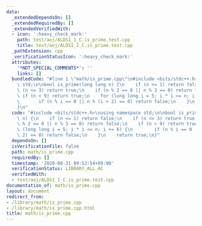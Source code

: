 ```yaml
---
data:
  _extendedDependsOn: []
  _extendedRequiredBy: []
  _extendedVerifiedWith:
  - icon: ':heavy_check_mark:'
    path: test/aoj/ALDS1_1_C.is_prime.test.cpp
    title: test/aoj/ALDS1_1_C.is_prime.test.cpp
  _pathExtension: cpp
  _verificationStatusIcon: ':heavy_check_mark:'
  attributes:
    '*NOT_SPECIAL_COMMENTS*': ''
    links: []
  bundledCode: "#line 1 \"math/is_prime.cpp\"\n#include <bits/stdc++.h>\nusing namespace\
    \ std;\n\nbool is_prime(long long n) {\n    if (n <= 1) return false;\n    if\
    \ (n <= 3) return true;\n    if (n % 2 == 0 || n % 3 == 0) return false;\n   \
    \ if (n < 9) return true;\n    for (long long i = 5; i * i <= n; i += 6) {\n \
    \       if (n % i == 0 || n % (i + 2) == 0) return false;\n    }\n    return true;\n\
    }\n"
  code: "#include <bits/stdc++.h>\nusing namespace std;\n\nbool is_prime(long long\
    \ n) {\n    if (n <= 1) return false;\n    if (n <= 3) return true;\n    if (n\
    \ % 2 == 0 || n % 3 == 0) return false;\n    if (n < 9) return true;\n    for\
    \ (long long i = 5; i * i <= n; i += 6) {\n        if (n % i == 0 || n % (i +\
    \ 2) == 0) return false;\n    }\n    return true;\n}"
  dependsOn: []
  isVerificationFile: false
  path: math/is_prime.cpp
  requiredBy: []
  timestamp: '2020-08-31 09:52:54+09:00'
  verificationStatus: LIBRARY_ALL_AC
  verifiedWith:
  - test/aoj/ALDS1_1_C.is_prime.test.cpp
documentation_of: math/is_prime.cpp
layout: document
redirect_from:
- /library/math/is_prime.cpp
- /library/math/is_prime.cpp.html
title: math/is_prime.cpp
---
```

